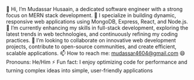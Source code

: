 👋 Hi, I’m Mudassar Husaain, a dedicated software engineer with a strong focus on MERN stack development. 👀 I specialize in building dynamic, responsive web applications using MongoDB, Express, React, and Node.js. 🌱 I’m currently enhancing my skills in full-stack development, exploring the latest trends in web technologies, and continuously refining my coding practices. 💞️ I’m looking to collaborate on innovative web development projects, contribute to open-source communities, and create efficient, scalable applications. 📫 How to reach me: mudassar4604@gmail.com 😄 Pronouns: He/Him ⚡ Fun fact: I enjoy optimizing code for performance and turning complex ideas into simple, user-friendly applications
